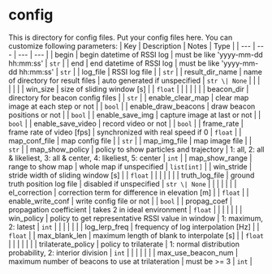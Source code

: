 # config
This is directory for config files.
Put your config files here.
You can customize following parameters:
| Key                 | Description                                       | Notes                                                                | Type          |
| ---                 | ---                                               | ---                                                                  | ---           |
| begin               | begin datetime of RSSI log                        | must be like 'yyyy-mm-dd hh:mm:ss'                                   | `str`         |
| end                 | end datetime of RSSI log                          | must be like 'yyyy-mm-dd hh:mm:ss'                                   | `str`         |
| log_file            | RSSI log file                                     |                                                                      | `str`         |
| result_dir_name     | name of directory for result files                | auto generated if unspecified                                        | `str \| None` |
|                     |                                                   |                                                                      |               |
| win_size            | size of sliding window [s]                        |                                                                      | `float`       |
|                     |                                                   |                                                                      |               |
| beacon_dir          | directory for beacon config files                 |                                                                      | `str`         |
| enable_clear_map    | clear map image at each step or not               |                                                                      | `bool`        |
| enable_draw_beacons | draw beacon positions or not                      |                                                                      | `bool`        |
| enable_save_img     | capture image at last or not                      |                                                                      | `bool`        |
| enable_save_video   | record video or not                               |                                                                      | `bool`        |
| frame_rate          | frame rate of video [fps]                         | synchronized with real speed if 0                                    | `float`       |
| map_conf_file       | map config file                                   |                                                                      | `str`         |
| map_img_file        | map image file                                    |                                                                      | `str`         |
| map_show_policy     | policy to show particles and trajectory           | 1: all, 2: all & likeliest, 3: all & center, 4: likeliest, 5: center | `int`         |
| map_show_range      | range to show map                                 | whole map if unspecified                                             | `list[int]`   |
| win_stride          | stride width of sliding window [s]                |                                                                      | `float`       |
|                     |                                                   |                                                                      |               |
| truth_log_file      | ground truth position log file                    | disabled if unspecified                                              | `str \| None` |
|                     |                                                   |                                                                      |               |
| el_correction       | correction term for difference in elevation [m]   |                                                                      | `float`       |
| enable_write_conf   | write config file or not                          |                                                                      | `bool`        |
| propag_coef         | propagation coefficient                           | takes 2 in ideal environment                                         | `float`       |
|                     |                                                   |                                                                      |               |
| win_policy          | policy to get representative RSSI value in window | 1: maximum, 2: latest                                                | `int`         |
|                     |                                                   |                                                                      |               |
| log_lerp_freq       | frequency of log interpolation [Hz]               |                                                                      | `float`       |
| max_blank_len       | maximum length of blank to interpolate [s]        |                                                                      | `float`       |
|                     |                                                   |                                                                      |               |
| trilaterate_policy  | policy to trilaterate                             | 1: normal distribution probability, 2: interior division             | `int`         |
|                     |                                                   |                                                                      |               |
| max_use_beacon_num  | maximum number of beacons to use at trilateration | must be >= 3                                                         | `int`         |
